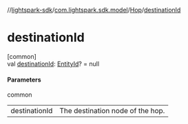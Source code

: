 //[lightspark-sdk](../../../index.md)/[com.lightspark.sdk.model](../index.md)/[Hop](index.md)/[destinationId](destination-id.md)

# destinationId

[common]\
val [destinationId](destination-id.md): [EntityId](../-entity-id/index.md)? = null

#### Parameters

common

| | |
|---|---|
| destinationId | The destination node of the hop. |
